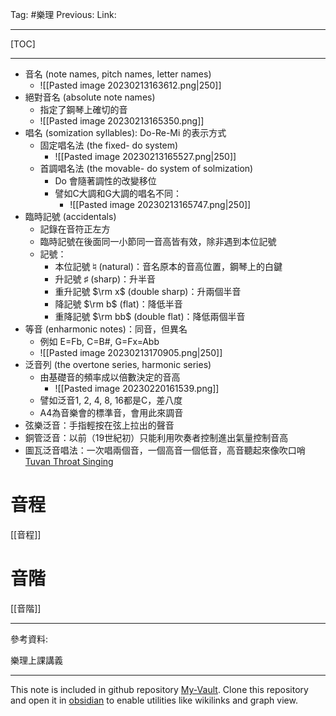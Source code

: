 Tag: #樂理 
Previous: 
Link: 

---

[TOC]

---

- 音名 (note names, pitch names, letter names)
	- ![[Pasted image 20230213163612.png|250]]
- 絕對音名 (absolute note names)
	- 指定了鋼琴上確切的音
	- ![[Pasted image 20230213165350.png]]
- 唱名 (somization syllables): Do-Re-Mi 的表示方式
	- 固定唱名法 (the fixed- do system)
		- ![[Pasted image 20230213165527.png|250]]
	- 首調唱名法 (the movable- do system of solmization)
		- Do 會隨著調性的改變移位
		- 譬如C大調和G大調的唱名不同：
			- ![[Pasted image 20230213165747.png|250]]
- 臨時記號 (accidentals)
	- 記錄在音符正左方
	- 臨時記號在後面同一小節同一音高皆有效，除非遇到本位記號
	- 記號：
		- 本位記號♮(natural)：音名原本的音高位置，鋼琴上的白鍵
		- 升記號 ♯ (sharp)：升半音
		- 重升記號 $\rm x$ (double sharp)：升兩個半音
		- 降記號 $\rm b$ (flat)：降低半音
		- 重降記號 $\rm bb$ (double flat)：降低兩個半音
- 等音 (enharmonic notes)：同音，但異名
	- 例如 E=Fb, C=B#, G=Fx=Abb
	- ![[Pasted image 20230213170905.png|250]]
- 泛音列 (the overtone series, harmonic series)
	- 由基礎音的頻率成以倍數決定的音高
		- ![[Pasted image 20230220161539.png]]
	- 譬如泛音1, 2, 4, 8, 16都是C，差八度
	- A4為音樂會的標準音，會用此來調音
- 弦樂泛音：手指輕按在弦上拉出的聲音
- 銅管泛音：以前（19世紀初）只能利用吹奏者控制進出氣量控制音高
- 圖瓦泛音唱法：一次唱兩個音，一個高音一個低音，高音聽起來像吹口哨 [Tuvan Throat Singing](https://youtu.be/qx8hrhBZJ98)

# 音程

[[音程]]

# 音階

[[音階]]

---

參考資料:

樂理上課講義

---

This note is included in github repository [My-Vault](https://github.com/LittleD3092/My-Vault.git). Clone this repository and open it in [obsidian](https://obsidian.md/) to enable utilities like wikilinks and graph view.